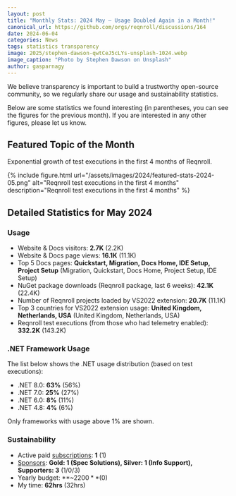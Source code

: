 ```yaml
---
layout: post
title: "Monthly Stats: 2024 May — Usage Doubled Again in a Month!"
canonical_url: https://github.com/orgs/reqnroll/discussions/164
date: 2024-06-04
categories: News
tags: statistics transparency
image: 2025/stephen-dawson-qwtCeJ5cLYs-unsplash-1024.webp
image_caption: "Photo by Stephen Dawson on Unsplash"
author: gasparnagy
---
```


We believe transparency is important to build a trustworthy open-source community, so we regularly share our usage and sustainability statistics.

Below are some statistics we found interesting (in parentheses, you can see the figures for the previous month). If you are interested in any other figures, please let us know.

## Featured Topic of the Month

Exponential growth of test executions in the first 4 months of Reqnroll.

{% include figure.html url="/assets/images/2024/featured-stats-2024-05.png" alt="Reqnroll test executions in the first 4 months" description="Reqnroll test executions in the first 4 months" %}

## Detailed Statistics for May 2024

### Usage

* Website & Docs visitors: **2.7K** (2.2K)
* Website & Docs page views: **16.1K** (11.1K)
* Top 5 Docs pages: **Quickstart, Migration, Docs Home, IDE Setup, Project Setup** (Migration, Quickstart, Docs Home, Project Setup, IDE Setup)
* NuGet package downloads (Reqnroll package, last 6 weeks): **42.1K** (22.4K)
* Number of Reqnroll projects loaded by VS2022 extension: **20.7K** (11.1K)
* Top 3 countries for VS2022 extension usage: **United Kingdom, Netherlands, USA** (United Kingdom, Netherlands, USA)
* Reqnroll test executions (from those who had telemetry enabled): **332.2K** (143.2K)

### .NET Framework Usage

The list below shows the .NET usage distribution (based on test executions):

* .NET 8.0: **63%** (56%)
* .NET 7.0: **25%** (27%)
* .NET 6.0: **8%** (11%)
* .NET 4.8: **4%** (6%)

Only frameworks with usage above 1% are shown.

### Sustainability

* Active paid [subscriptions](https://reqnroll.net/support/): **1** (1)
* [Sponsors](https://reqnroll.net/sponsorship/): **Gold: 1 (Spec Solutions), Silver: 1 (Info Support), Supporters: 3** (1/0/3)
* Yearly budget: **~$2200** ($0)
* My time: **62hrs** (32hrs)
